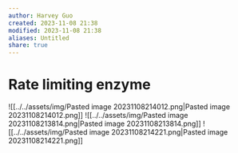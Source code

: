 ```yaml
---
author: Harvey Guo
created: 2023-11-08 21:38
modified: 2023-11-08 21:38
aliases: Untitled
share: true
---
```

# Rate limiting enzyme
![[../../assets/img/Pasted image 20231108214012.png|Pasted image 20231108214012.png]]
![[../../assets/img/Pasted image 20231108213814.png|Pasted image 20231108213814.png]]
![[../../assets/img/Pasted image 20231108214221.png|Pasted image 20231108214221.png]]
